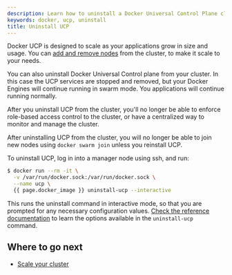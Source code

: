 ```yaml
---
description: Learn how to uninstall a Docker Universal Control Plane cluster.
keywords: docker, ucp, uninstall
title: Uninstall UCP
---
```


Docker UCP is designed to scale as your applications grow in size and usage.
You can [add and remove nodes](../configure/scale-your-cluster.md) from the cluster, to make
it scale to your needs.

You can also uninstall Docker Universal Control plane from your cluster. In this
case the UCP services are stopped and removed, but your Docker Engines will
continue running in swarm mode. You applications will continue running normally.

After you uninstall UCP from the cluster, you'll no longer be able to enforce
role-based access control to the cluster, or have a centralized way to monitor
and manage the cluster.

After uninstalling UCP from the cluster, you will no longer be able to
join new nodes using `docker swarm join` unless you reinstall UCP.

To uninstall UCP, log in into a manager node using ssh, and run:

```bash
$ docker run --rm -it \
  -v /var/run/docker.sock:/var/run/docker.sock \
  --name ucp \
  {{ page.docker_image }} uninstall-ucp --interactive
```

This runs the uninstall command in interactive mode, so that you are prompted
for any necessary configuration values.
[Check the reference documentation](../../../reference/cli/index.md) to learn the options
available in the `uninstall-ucp` command.

## Where to go next

* [Scale your cluster](../configure/scale-your-cluster.md)
